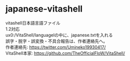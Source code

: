 # japanese-vitashell
vitashell日本語言語ファイル<br>
1.2対応<br>
ux0:/VitaShell/languagelの中に、japanese.txtを入れる<br>
誤字・脱字・誤変換・不具合報告は、作者連絡先へ。<br>
作者連絡先: https://twitter.com/Umineko19930417/<br>
VitaShell本家: https://github.com/TheOfficialFloW/VitaShell/
